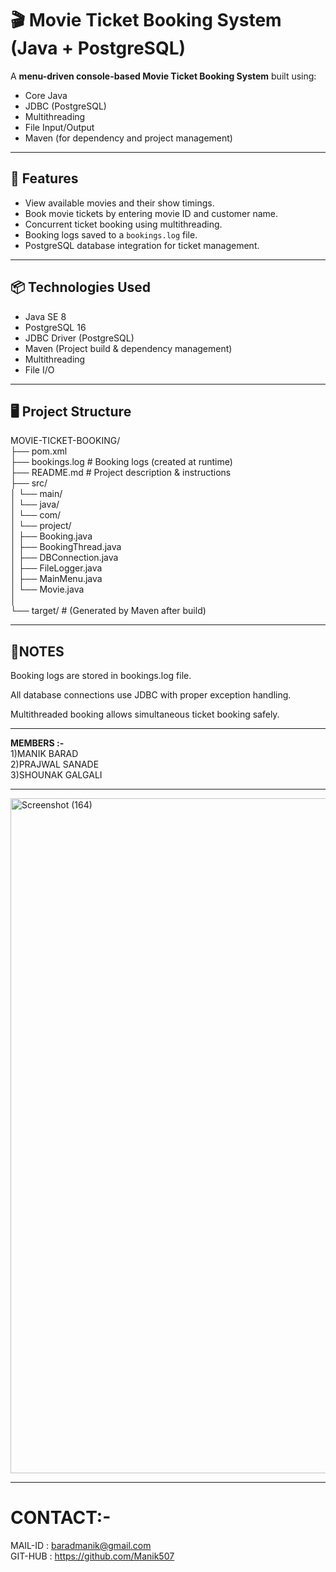 # 🎬 Movie Ticket Booking System (Java + PostgreSQL)

A **menu-driven console-based Movie Ticket Booking System** built using:
- Core Java  
- JDBC (PostgreSQL)  
- Multithreading  
- File Input/Output  
- Maven (for dependency and project management)

---

## 📌 Features
- View available movies and their show timings.
- Book movie tickets by entering movie ID and customer name.
- Concurrent ticket booking using multithreading.
- Booking logs saved to a `bookings.log` file.
- PostgreSQL database integration for ticket management.

---

## 📦 Technologies Used
- Java SE 8
- PostgreSQL 16
- JDBC Driver (PostgreSQL)
- Maven (Project build & dependency management)
- Multithreading
- File I/O

---

## 🖥️ Project Structure
MOVIE-TICKET-BOOKING/<BR>
├── pom.xml<BR>
├── bookings.log                # Booking logs (created at runtime)<BR>
├── README.md                   # Project description & instructions<BR>
├── src/<BR>
│   └── main/<BR>
│       └── java/<BR>
│           └── com/<BR>
│               └── project/<BR>
│                   ├── Booking.java<BR>
│                   ├── BookingThread.java<BR>
│                   ├── DBConnection.java<BR>
│                   ├── FileLogger.java<BR>
│                   ├── MainMenu.java<BR>
│                   └── Movie.java<BR>
│<BR>
└── target/                     # (Generated by Maven after build)<BR>

---

## 📜NOTES
Booking logs are stored in bookings.log file.

All database connections use JDBC with proper exception handling.

Multithreaded booking allows simultaneous ticket booking safely.

---

<B> MEMBERS :- </B><br>
1)MANIK BARAD<br>
2)PRAJWAL SANADE<br>
3)SHOUNAK GALGALI<BR>

---

<img width="1920" height="1080" alt="Screenshot (164)" src="https://github.com/user-attachments/assets/d22b12eb-8b6c-445b-b852-256b5601c80c" />

---

# CONTACT:-
MAIL-ID : baradmanik@gmail.com<br>
GIT-HUB : https://github.com/Manik507
